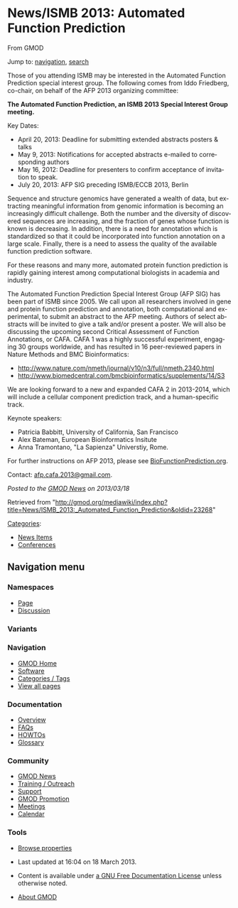 <div id="mw-page-base" class="noprint">

</div>

<div id="mw-head-base" class="noprint">

</div>

<div id="content" class="mw-body" role="main">

<span id="top"></span>

<div id="mw-js-message" style="display:none;">

</div>



# <span dir="auto">News/ISMB 2013: Automated Function Prediction</span>

<div id="bodyContent">

<div id="siteSub">

From GMOD

</div>

<div id="contentSub">

</div>

<div id="jump-to-nav" class="mw-jump">

Jump to: [navigation](#mw-navigation), [search](#p-search)

</div>

<div id="mw-content-text" class="mw-content-ltr" lang="en" dir="ltr">

Those of you attending ISMB may be interested in the Automated Function
Prediction special interest group. The following comes from Iddo
Friedberg, co-chair, on behalf of the AFP 2013 organizing committee:

**The Automated Function Prediction, an ISMB 2013 Special Interest Group
meeting.**

Key Dates:

- April 20, 2013: Deadline for submitting extended abstracts posters &
  talks
- May 9, 2013: Notifications for accepted abstracts e-mailed to
  corresponding authors
- May 16, 2012: Deadline for presenters to confirm acceptance of
  invitation to speak.
- July 20, 2013: AFP SIG preceding ISMB/ECCB 2013, Berlin

Sequence and structure genomics have generated a wealth of data, but
extracting meaningful information from genomic information is becoming
an increasingly difficult challenge. Both the number and the diversity
of discovered sequences are increasing, and the fraction of genes whose
function is known is decreasing. In addition, there is a need for
annotation which is standardized so that it could be incorporated into
function annotation on a large scale. Finally, there is a need to assess
the quality of the available function prediction software.

For these reasons and many more, automated protein function prediction
is rapidly gaining interest among computational biologists in academia
and industry.

The Automated Function Prediction Special Interest Group (AFP SIG) has
been part of ISMB since 2005. We call upon all researchers involved in
gene and protein function prediction and annotation, both computational
and experimental, to submit an abstract to the AFP meeting. Authors of
select abstracts will be invited to give a talk and/or present a poster.
We will also be discussing the upcoming second Critical Assessment of
Function Annotations, or CAFA. CAFA 1 was a highly successful
experiment, engaging 30 groups worldwide, and has resulted in 16
peer-reviewed papers in Nature Methods and BMC Bioinformatics:

- <a
  href="http://www.nature.com/nmeth/journal/v10/n3/full/nmeth.2340.html"
  class="external free"
  rel="nofollow">http://www.nature.com/nmeth/journal/v10/n3/full/nmeth.2340.html</a>
- <a
  href="http://www.biomedcentral.com/bmcbioinformatics/supplements/14/S3"
  class="external free"
  rel="nofollow">http://www.biomedcentral.com/bmcbioinformatics/supplements/14/S3</a>

We are looking forward to a new and expanded CAFA 2 in 2013-2014, which
will include a cellular component prediction track, and a human-specific
track.

Keynote speakers:

- Patricia Babbitt, University of California, San Francisco
- Alex Bateman, European Bioinformatics Insitute
- Anna Tramontano, "La Sapienza" Universtiy, Rome.

For further instructions on AFP 2013, please see
<a href="http://BioFunctionPrediction.org" class="external text"
rel="nofollow">BioFunctionPrediction.org</a>.

Contact: <a href="mailto:afp.cafa.2013@gmail.com" class="external text"
rel="nofollow">afp.cafa.2013@gmail.com</a>.

  

<div class="newsfooter">

*Posted to the [GMOD News](../GMOD_News "GMOD News") on 2013/03/18*

</div>

</div>

<div class="printfooter">

Retrieved from
"<http://gmod.org/mediawiki/index.php?title=News/ISMB_2013:_Automated_Function_Prediction&oldid=23268>"

</div>

<div id="catlinks" class="catlinks">

<div id="mw-normal-catlinks" class="mw-normal-catlinks">

[Categories](../Special:Categories "Special:Categories"):

- [News Items](../Category:News_Items "Category:News Items")
- [Conferences](../Category:Conferences "Category:Conferences")

</div>

</div>

<div class="visualClear">

</div>

</div>

</div>

<div id="mw-navigation">

## Navigation menu

<div id="mw-head">



<div id="left-navigation">

<div id="p-namespaces" class="vectorTabs" role="navigation"
aria-labelledby="p-namespaces-label">

### Namespaces

- <span id="ca-nstab-main"><a href="ISMB_2013:_Automated_Function_Prediction" accesskey="c"
  title="View the content page [c]">Page</a></span>
- <span id="ca-talk"><a
  href="http://gmod.org/mediawiki/index.php?title=Talk:News/ISMB_2013:_Automated_Function_Prediction&amp;action=edit&amp;redlink=1"
  accesskey="t"
  title="Discussion about the content page [t]">Discussion</a></span>

</div>

<div id="p-variants" class="vectorMenu emptyPortlet" role="navigation"
aria-labelledby="p-variants-label">

### 

### Variants[](#)

<div class="menu">

</div>

</div>

</div>

<div id="right-navigation">





</div>



</div>

</div>

</div>

<div id="mw-panel">

<div id="p-logo" role="banner">

<a href="../Main_Page"
style="background-image: url(../../images/GMOD-cogs.png);"
title="Visit the main page"></a>

</div>

<div id="p-Navigation" class="portal" role="navigation"
aria-labelledby="p-Navigation-label">

### Navigation

<div class="body">

- <span id="n-GMOD-Home">[GMOD Home](../Main_Page)</span>
- <span id="n-Software">[Software](../GMOD_Components)</span>
- <span id="n-Categories-.2F-Tags">[Categories /
  Tags](../Categories)</span>
- <span id="n-View-all-pages">[View all
  pages](../Special:AllPages)</span>

</div>

</div>

<div id="p-Documentation" class="portal" role="navigation"
aria-labelledby="p-Documentation-label">

### Documentation

<div class="body">

- <span id="n-Overview">[Overview](../Overview)</span>
- <span id="n-FAQs">[FAQs](../Category:FAQ)</span>
- <span id="n-HOWTOs">[HOWTOs](../Category:HOWTO)</span>
- <span id="n-Glossary">[Glossary](../Glossary)</span>

</div>

</div>

<div id="p-Community" class="portal" role="navigation"
aria-labelledby="p-Community-label">

### Community

<div class="body">

- <span id="n-GMOD-News">[GMOD News](../GMOD_News)</span>
- <span id="n-Training-.2F-Outreach">[Training /
  Outreach](../Training_and_Outreach)</span>
- <span id="n-Support">[Support](../Support)</span>
- <span id="n-GMOD-Promotion">[GMOD Promotion](../GMOD_Promotion)</span>
- <span id="n-Meetings">[Meetings](../Meetings)</span>
- <span id="n-Calendar">[Calendar](../Calendar)</span>

</div>

</div>

<div id="p-tb" class="portal" role="navigation"
aria-labelledby="p-tb-label">

### Tools

<div class="body">


- <span id="t-smwbrowselink"><a
  href="../Special:Browse/News-2FISMB_2013:_Automated_Function_Prediction"
  rel="smw-browse">Browse properties</a></span>


</div>

</div>

</div>

</div>

<div id="footer" role="contentinfo">

- <span id="footer-info-lastmod">Last updated at 16:04 on 18 March
  2013.</span>
<!-- - <span id="footer-info-viewcount">6,640 page views.</span> -->
- <span id="footer-info-copyright">Content is available under
  <a href="http://www.gnu.org/licenses/fdl-1.3.html" class="external"
  rel="nofollow">a GNU Free Documentation License</a> unless otherwise
  noted.</span>

<!-- -->

- <span id="footer-places-about">[About
  GMOD](../GMOD:About "GMOD:About")</span>

<!-- -->






</div>
